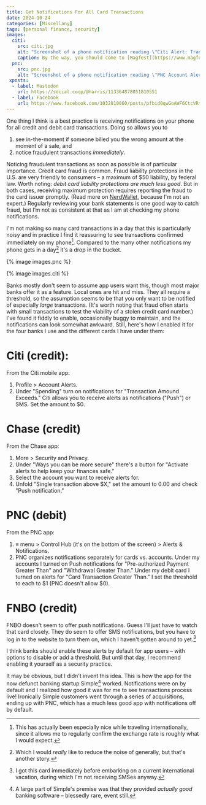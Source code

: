 ```yaml
---
title: Get Notifications For All Card Transactions
date: 2024-10-24
categories: [Miscellany]
tags: [personal finance, security]
images:
  citi:
    src: citi.jpg
    alt: "Screenshot of a phone notification reading \"Citi Alert: Transaction Exceeds. A $160.00 transaction was made at MAGFEST USA on card ending in. View details now.\""
    caption: By the way, you should come to [Magfest](https://www.magfest.org) with me.
  pnc:
    src: pnc.jpg
    alt: "Screenshot of a phone notification reading \"PNC Account Alert. On 10/20/24, a $306.87 cash withdrawal was deducted from PNC account from an ATM. This is greater than your alert threshold.\""
 xposts:
  - label: Mastodon
    url: https://social.coop/@harris/113364878051810551
  - label: Facebook
    url: https://www.facebook.com/1032810060/posts/pfbid0qwGoAWF6CtcVRtRDGcFiAevUS7uzEYiwwHStVDGHH9hnpn2cHty36JUEesuTCxZ3l/
---
```


One thing I think is a best practice is receiving notifications on your phone for all credit and debit card transactions. Doing so allows you to

1. see in-the-moment if someone billed you the wrong amount at the moment of a sale, and
2. notice fraudulent transactions *immediately*.

Noticing fraudulent transactions as soon as possible is of particular importance. Credit card fraud is common. Fraud liability protections in the U.S. are very friendly to consumers – a maximum of $50 liability, by federal law. Worth noting: *debit card liability protections are much less good*. But in both cases, receiving maximum protection requires reporting the fraud to the card issuer promptly. (Read more on [NerdWallet][], because I'm not an expert.) Regularly reviewing your bank statements is one good way to catch fraud, but I’m not as consistent at that as I am at checking my phone notifications.

[NerdWallet]: https://www.nerdwallet.com/article/credit-cards/credit-card-vs-debit-card-safer-online-purchases

I'm not making so many card transactions in a day that this is particularly noisy and in practice I find it reassuring to see transactions confirmed immediately on my phone[^1]. Compared to the many other notifications my phone gets in a day[^2] it's a drop in the bucket.

[^1]: This has actually been especially nice while traveling internationally, since it allows me to regularly confirm the exchange rate is roughly what I would expect.
[^2]: Which I would *really* like to reduce the noise of generally, but that's another story.

{% image images.pnc %}

{% image images.citi %}

Banks mostly don't seem to assume app users want this, though most major banks offer it as a feature. Local ones are hit and miss. They all require a threshold, so the assumption seems to be that you only want to be notified of especially *large* transactions. (It's worth noting that fraud often starts with small transactions to test the viability of a stolen credit card number.) I've found it fiddly to enable, occasionally buggy to maintain, and the notifications can look somewhat awkward. Still, here's how I enabled it for the four banks I use and the different cards I have under them:

# Citi (credit):

From the Citi mobile app:

1. Profile > Account Alerts.
2. Under "Spending" turn on notifications for "Transaction Amound Exceeds." Citi allows you to receive alerts as notifications ("Push") or SMS. Set the amount to $0.

# Chase (credit)

From the Chase app:

1. More > Security and Privacy.
2. Under "Ways you can be more secure" there's a button for "Activate alerts to help keep your finances safe."
3. Select the account you want to receive alerts for.
4. Unfold "Single transaction above $X," set the amount to 0.00 and check "Push notification."

# PNC (debit)

From the PNC app:

1. ≡ menu > Control Hub (it's on the bottom of the screen) > Alerts & Notifications.
2. PNC organizes notifications separately for cards vs. accounts. Under my accounts I turned on Push notifications for "Pre-authorized Payment Greater Than" and "Withdrawal Greater Than." Under my debit card I turned on alerts for "Card Transaction Greater Than." I set the threshold to each to $1 (PNC doesn't allow $0).

# FNBO (credit)

FNBO doesn't seem to offer push notifications. Guess I'll just have to watch that card closely. They do seem to offer SMS notifications, but you have to log in to the website to turn them on, which I haven't gotten around to yet.[^3]

[^3]: I got this card immediately before embarking on a current international vacation, during which I'm not receiving SMSes anyway.

I think banks should enable these alerts by default for app users – with options to disable or add a threshold. But until that day, I recommend enabling it yourself as a security practice.

It may be obvious, but I didn't invent this idea. This is how the app for the now defunct banking startup Simple[^4] worked. Notifications were on by default and I realized how good it was for me to see transactions process live! Ironically Simple customers went through a series of acquisitions, ending up with PNC, which has a much less good app with notifications off by default.

[^4]: A large part of Simple's premise was that they provided _actually good_ banking software – blessedly rare, event still.
